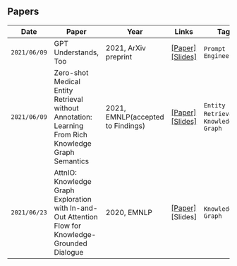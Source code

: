 ## Papers

|Date|Paper|Year|Links|Tag|Presenter|Note|
|------|---|---|---|---|---|---|
|`2021/06/09`|GPT Understands, Too|2021, ArXiv preprint|[[Paper]](https://arxiv.org/abs/2103.10385)<br/>[[Slides]](https://github.com/keejun-han/NLP_GNN_STUDY/blob/main/Paper%20Review/(210609)%20GPT%20understands%2C%20too(%EC%A1%B0%EC%86%8C%EC%98%81).pdf)|`Prompt Engineering`|Soyoung Cho|p-tuning|
|`2021/06/09`|Zero-shot Medical Entity Retrieval without Annotation: Learning From Rich Knowledge Graph Semantics|2021, EMNLP(accepted to Findings)|[[Paper]](https://arxiv.org/abs/2105.12682)<br/>[[Slides]](https://github.com/keejun-han/NLP_GNN_STUDY/blob/main/Paper%20Review/(210609)%20Zero-shot%20Medical%20Entity%20Retrieval%20without%20Annotation(%ED%95%9C%EA%B8%B0%EC%A4%80).pdf)|`Entity Retrieval`, `Knowledge Graph`|Keejun Han|
|`2021/06/23`|AttnIO: Knowledge Graph Exploration with In-and-Out Attention Flow for Knowledge-Grounded Dialogue|2020, EMNLP|[[Paper]](https://www.aclweb.org/anthology/2020.emnlp-main.280/)<br/>[Slides]|`Knowledge Graph`|Cheonsol Lee|
